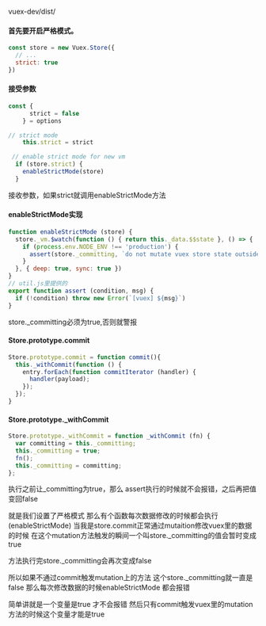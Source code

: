 vuex-dev/dist/

#### 首先要开启严格模式。

```js
const store = new Vuex.Store({
  // ...
  strict: true
})
```

#### 接受参数

```js
const {
      strict = false
    } = options

// strict mode
    this.strict = strict

 // enable strict mode for new vm
  if (store.strict) {
    enableStrictMode(store)
  }
```

接收参数，如果strict就调用enableStrictMode方法

#### enableStrictMode实现

```js
function enableStrictMode (store) {
  store._vm.$watch(function () { return this._data.$$state }, () => {
    if (process.env.NODE_ENV !== 'production') {
      assert(store._committing, `do not mutate vuex store state outside mutation handlers.`)
    }
  }, { deep: true, sync: true })
}
// util.js里提供的
export function assert (condition, msg) {
  if (!condition) throw new Error(`[vuex] ${msg}`)
}
```

store._committing必须为true,否则就警报

#### Store.prototype.commit

```js
Store.prototype.commit = function commit(){
  this._withCommit(function () {
    entry.forEach(function commitIterator (handler) {
      handler(payload);
    });
  });
}
```

#### Store.prototype._withCommit

```js
Store.prototype._withCommit = function _withCommit (fn) {
  var committing = this._committing;
  this._committing = true;
  fn();
  this._committing = committing;
};
```

执行之前让_committing为true，那么 assert执行的时候就不会报错，之后再把值变回false





就是我们设置了严格模式 那么有个函数每次数据修改的时候都会执行(enableStrictMode) 当我是store.commit正常通过mutaition修改vuex里的数据的时候 在这个mutation方法触发的瞬间一个叫store._committing的值会暂时变成true 

方法执行完store._committing会再次变成false

所以如果不通过commit触发mutation上的方法 这个store._committing就一直是false 那么每次修改数据的时候enableStrictMode 都会报错

简单讲就是一个变量是true 才不会报错 然后只有commit触发vuex里的mutation方法的时候这个变量才能是true